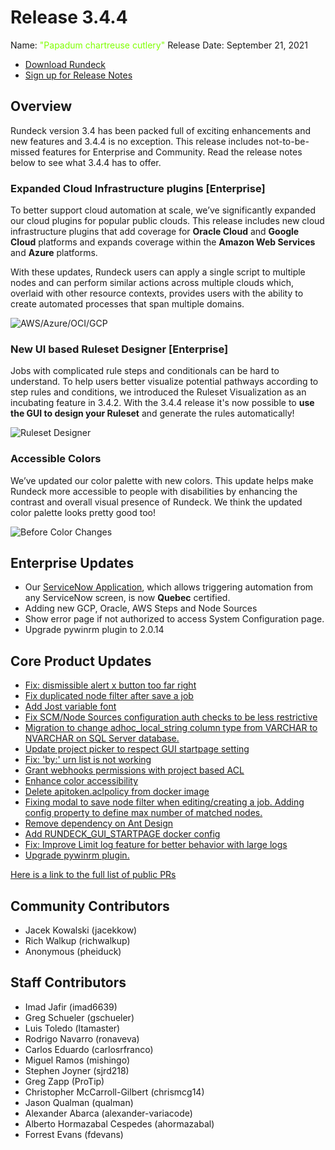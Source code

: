 # Release 3.4.4

Name: <span style="color: chartreuse"><span class="glyphicon glyphicon-cutlery"></span> "Papadum chartreuse cutlery"</span>
Release Date: September 21, 2021

- [Download Rundeck](https://download.rundeck.com/)
- [Sign up for Release Notes](https://www.rundeck.com/release-notes-signup)

## Overview

Rundeck version 3.4 has been packed full of exciting enhancements and new features and 3.4.4 is no exception. This release includes not-to-be-missed features for Enterprise and Community. Read the release notes below to see what 3.4.4 has to offer.

### Expanded Cloud Infrastructure plugins [Enterprise]

To better support cloud automation at scale, we’ve significantly expanded our cloud plugins for popular public clouds. This release includes new cloud infrastructure plugins that add coverage for **Oracle Cloud** and **Google Cloud** platforms and expands coverage within the **Amazon Web Services** and **Azure** platforms.

With these updates, Rundeck users can apply a single script to multiple nodes and can perform similar actions across multiple clouds which, overlaid with other resource contexts, provides users with the ability to create automated processes that span multiple domains.

![AWS/Azure/OCI/GCP](@assets/img/relnotes-344-4clouds.png)

### New UI based Ruleset Designer [Enterprise]

Jobs with complicated rule steps and conditionals can be hard to understand. To help users better visualize potential pathways according to step rules and conditions, we introduced the Ruleset Visualization as an incubating feature in 3.4.2. With the 3.4.4 release it's now possible to **use the GUI to design your Ruleset** and generate the rules automatically!

![Ruleset Designer](@assets/img/relnotes-344-rulesetdesigner.gif)

### Accessible Colors

We’ve updated our color palette with new colors. This update helps make Rundeck more accessible to people with disabilities by enhancing the contrast and overall visual presence of Rundeck. We think the updated color palette looks pretty good too!

![Before Color Changes](@assets/img/relnotes-344-beforeafter.gif)

## Enterprise Updates

* Our [ServiceNow Application](/manual/integrations/servicenow-app.md), which allows triggering automation from any ServiceNow screen, is now **Quebec** certified.
* Adding new GCP, Oracle, AWS Steps and Node Sources
* Show error page if not authorized to access System Configuration page.
* Upgrade pywinrm plugin to 2.0.14


## Core Product Updates

* [Fix: dismissible alert x button too far right](https://github.com/rundeck/rundeck/pull/7251)
* [Fix duplicated node filter after save a job](https://github.com/rundeck/rundeck/pull/7250)
* [Add Jost variable font](https://github.com/rundeck/rundeck/pull/7244)
* [Fix SCM/Node Sources configuration auth checks to be less restrictive](https://github.com/rundeck/rundeck/pull/7240)
* [Migration to change adhoc_local_string column type from VARCHAR to NVARCHAR on SQL Server database.](https://github.com/rundeck/rundeck/pull/7237)
* [Update project picker to respect GUI startpage setting](https://github.com/rundeck/rundeck/pull/7233)
* [Fix: &#39;by:&#39; urn list is not working](https://github.com/rundeck/rundeck/pull/7228)
* [Grant webhooks permissions with project based ACL](https://github.com/rundeck/rundeck/pull/7226)
* [Enhance color accessibility](https://github.com/rundeck/rundeck/pull/7225)
* [Delete apitoken.aclpolicy from docker image](https://github.com/rundeck/rundeck/pull/7222)
* [Fixing modal to save node filter when editing/creating a job. Adding config property to define max number of matched nodes.](https://github.com/rundeck/rundeck/pull/7215)
* [Remove dependency on Ant Design](https://github.com/rundeck/rundeck/pull/7211)
* [Add RUNDECK_GUI_STARTPAGE docker config](https://github.com/rundeck/rundeck/pull/7210)
* [Fix: Improve Limit log feature for better behavior with large logs](https://github.com/rundeck/rundeck/pull/7199)
* [Upgrade pywinrm plugin.](https://github.com/rundeck/rundeck/pull/7191)

[Here is a link to the full list of public PRs](https://github.com/rundeck/rundeck/pulls?q=is%3Apr+milestone%3A3.4.4+is%3Aclosed)

## Community Contributors

* Jacek Kowalski (jacekkow)
* Rich Walkup (richwalkup)
* Anonymous (pheiduck)

## Staff Contributors

* Imad Jafir (imad6639)
* Greg Schueler (gschueler)
* Luis Toledo (ltamaster)
* Rodrigo Navarro (ronaveva)
* Carlos Eduardo (carlosrfranco)
* Miguel Ramos (mishingo)
* Stephen Joyner (sjrd218)
* Greg Zapp (ProTip)
* Christopher McCarroll-Gilbert (chrismcg14)
* Jason Qualman (qualman)
* Alexander Abarca (alexander-variacode)
* Alberto Hormazabal Cespedes (ahormazabal)
* Forrest Evans (fdevans)
